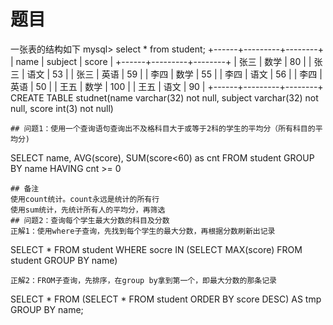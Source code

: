 # 题目
一张表的结构如下
mysql> select * from student;
+------+---------+--------+
| name | subject | score |
+------+---------+--------+
| 张三 | 数学    |     80 |
| 张三 | 语文    |     53 |
| 张三 | 英语    |     59 |
| 李四 | 数学    |     55 |
| 李四 | 语文    |     56 |
| 李四 | 英语    |     50 |
| 王五 | 数学    |    100 |
| 王五 | 语文    |     90 |
+------+---------+--------+
CREATE TABLE studnet(name varchar(32) not null, subject varchar(32) not null, score int(3) not null)
```
## 问题1：使用一个查询语句查询出不及格科目大于或等于2科的学生的平均分（所有科目的平均分)
```
SELECT name, AVG(score), SUM(score<60) as cnt FROM student GROUP BY name HAVING cnt >= 0
```
## 备注
使用count统计。count永远是统计的所有行
使用sum统计，先统计所有人的平均分，再筛选
## 问题2：查询每个学生最大分数的科目及分数
正解1：使用where子查询，先找到每个学生的最大分数，再根据分数刷新出记录
```
SELECT * FROM student WHERE socre IN (SELECT MAX(score) FROM student GROUP BY name)
```
正解2：FROM子查询，先排序，在group by拿到第一个，即最大分数的那条记录
```
SELECT * FROM (SELECT * FROM student ORDER BY score DESC) AS tmp GROUP BY name;
```
